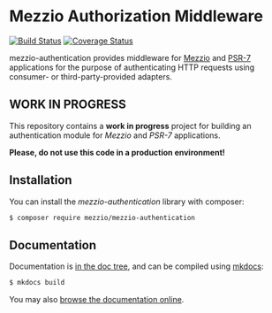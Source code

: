 # Mezzio Authorization Middleware

[![Build Status](https://travis-ci.org/mezzio/mezzio-authentication.svg?branch=master)](https://travis-ci.org/mezzio/mezzio-authentication)
[![Coverage Status](https://coveralls.io/repos/github/mezzio/mezzio-authentication/badge.svg?branch=master)](https://coveralls.io/github/mezzio/mezzio-authentication?branch=master)

mezzio-authentication provides middleware for [Mezzio](https://docs.mezzio.dev/mezzio/)
and [PSR-7](http://www.php-fig.org/psr/psr-7/) applications for the purpose of
authenticating HTTP requests using consumer- or third-party-provided adapters.

## WORK IN PROGRESS

This repository contains a **work in progress** project for building an
authentication module for *Mezzio* and *PSR-7* applications.

**Please, do not use this code in a production environment!**

## Installation

You can install the *mezzio-authentication* library with composer:

```bash
$ composer require mezzio/mezzio-authentication
```

## Documentation

Documentation is [in the doc tree](doc/book/), and can be compiled using [mkdocs](https://www.mkdocs.org):

```bash
$ mkdocs build
```

You may also [browse the documentation online](https://docs.mezzio.dev/mezzio-authentication/).
